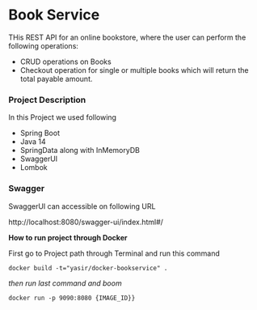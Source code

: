 # Book Service

THis REST API for an online bookstore, where the user can perform the following operations:

- CRUD operations on Books 
- Checkout operation for single or multiple books which will return the total payable amount.

### Project Description

In this Project we used following 
- Spring Boot
- Java 14
- SpringData along with InMemoryDB
- SwaggerUI
- Lombok


### Swagger

SwaggerUI can accessible on following URL

http://localhost:8080/swagger-ui/index.html#/




**How to run project through Docker**

First go to Project path through Terminal and run this command

```
docker build -t="yasir/docker-bookservice" .
```

*then run last command and boom*
 ```
docker run -p 9090:8080 {IMAGE_ID}}
```
